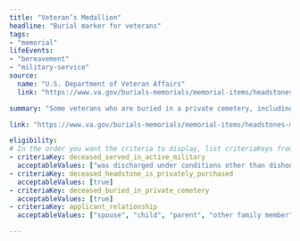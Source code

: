 ```yaml
---
title: "Veteran’s Medallion"
headline: "Burial marker for veterans"
tags: 
- "memorial"
lifeEvents: 
- "bereavement"
- "military-service"
source:
  name: "U.S. Department of Veteran Affairs"
  link: "https://www.va.gov/burials-memorials/memorial-items/headstones-markers-medallions/"

summary: "Some veterans who are buried in a private cemetery, including veterans of the National Guard, may be eligible for a headstone medallion or grave marker and Presidential Memorial Certificate."

link: "https://www.va.gov/burials-memorials/memorial-items/headstones-markers-medallions/"

eligibility:
# In the order you want the criteria to display, list criteriaKeys from the csv here, each followed by a comma-separated list of which values indicate eligibility for that criteria. Wrap individual values in quotes if they have inner commas.
- criteriaKey: deceased_served_in_active_military
  acceptableValues: ["was discharged under conditions other than dishonorable", "died while on active duty"]
- criteriaKey: deceased_headstone_is_privately_purchased
  acceptableValues: [true]
- criteriaKey: deceased_buried_in_private_cemetery
  acceptableValues: [true]
- criteriaKey: applicant_relationship
  acceptableValues: ["spouse", "child", "parent", "other family member", "personal or official representative"]

---
```

